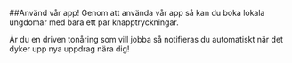 ##Använd vår app!
Genom att använda vår app så kan du boka lokala ungdomar med bara ett par knapptryckningar. 

Är du en driven tonåring som vill jobba så notifieras du automatiskt när det dyker upp nya uppdrag nära dig!

